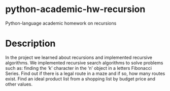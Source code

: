# python-academic-hw-recursion
Python-language academic homework on recursions
# Description
In the project we learned about recursions and implemented recursive algorithms.
We implemented recursive search algorithms to solve problems such as: finding the ‘k’ character in the ‘n’ object in a letters Fibonacci Series.
Find out if there is a legal route in a maze and if so, how many routes exist.
Find an ideal product list from a shopping list by budget price and other values.
